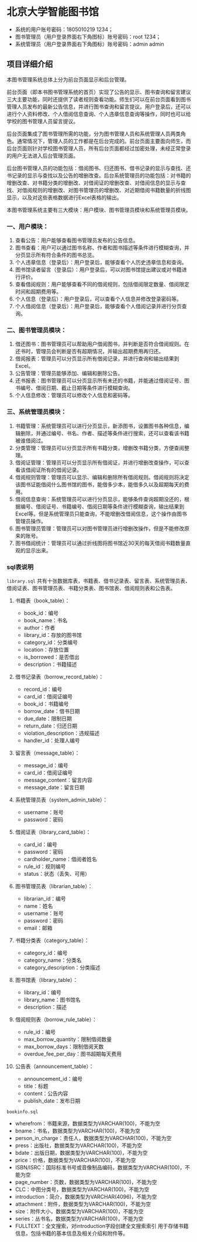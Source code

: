# 北京大学智能图书馆

- 系统的用户账号密码：1805010219 1234；
- 图书管理员（用户登录界面右下角图标）账号密码：root 1234；
- 系统管理员（用户登录界面右下角图标）账号密码：admin admin

## 项目详细介绍
本图书管理系统总体上分为前台页面显示和后台管理。

前台页面（即本书图书管理系统的首页）实现了公告的显示、图书查询和留言建议三大主要功能，同时还提供了读者规则查看功能。师生们可以在前台页面看到图书管理人员发布的最新公告信息，并进行图书查询和留言提议。用户登录后，还可以进行个人资料修改、个人借阅信息查询、个人违章信息查询等操作，同时也可以给学校的图书管理人员留言提议。

后台页面集成了图书管理所需的功能，分为图书管理人员和系统管理人员两类角色。通常情况下，管理人员的工作都是在后台完成的。前台页面主要面向师生，而后台页面则针对学校图书管理人员，所有后台页面都经过加密处理，未经正常登录的用户无法进入后台管理页面。

后台图书管理人员的功能包括：借阅图书、归还图书、借书记录的显示与查找、还书记录的显示与查找以及公告的增删改查。后台系统管理员的功能包括：对书籍的增删改查、对书籍分类的增删改、对借阅证的增删改查、对借阅信息的显示与查找、对借阅规则的增删改、对图书管理员的增删改、对近期借阅书籍数量的折线图显示，以及对这些表格数据进行Excel表格的输出。

本图书管理系统主要有三大模块：用户模块、图书管理员模块和系统管理员模块。

### 一、用户模块：
1. 查看公告：用户能够查看图书管理员发布的公告信息。
2. 图书查看：用户可以通过图书名称、作者和图书描述等条件进行模糊查询，并分页显示所有符合条件的图书总览。
3. 个人违章信息（登录后）：用户登录后，能够查看个人历史违章信息和查询。
4. 图书馆读者留言（登录后）：用户登录后，可以对图书馆提出建议或对书籍进行评价。
5. 查看借阅规则：用户能够查看不同的借阅规则，包括借阅限定数量、借阅限定时间和超期费用等。
6. 个人信息（登录后）：用户登录后，可以查看个人信息并修改登录密码等。
7. 个人借阅信息（登录后）：用户登录后，能够查看个人借阅记录并进行分页查询。

### 二、图书管理员模块：
1. 借还图书：图书管理员可以帮助用户借阅图书，并判断是否符合借阅规则。在还书时，管理员会判断是否有超期情况，并输出超期费用再归还。
2. 借阅报表：管理员可以分页显示所有借阅记录，并进行查询和输出结果到Excel。 
3. 公告管理：管理员能够添加、编辑和删除公告。
4. 还书报表：图书管理员可以分页显示所有未还的书籍，并能通过借阅证号、图书编号、借阅日期、截止日期等条件进行模糊查询。
5. 个人信息修改：管理员可以修改个人信息和密码等。

### 三、系统管理员模块：
1. 书籍管理：系统管理员可以进行分页显示，新添图书，设置图书各种信息，编辑删除，并通过编号、书名、作者、描述等条件进行搜索，还可以查看该书籍被谁借阅过。
2. 分类管理：管理员可以分页显示所有书籍分类，增删改书籍分类，方便查阅整理。
3. 借阅证管理：管理员可以分页显示所有借阅证，并进行增删改查操作，可以查看该借阅证所有的借阅记录。
4. 借阅规则管理：管理员可以显示、编辑和删除所有借阅规则。借阅规则将决定该图书证能借阅什么图书馆的图书，能借多少本，能借多久以及超期每天的费用。
5. 借阅信息查询：系统管理员可以进行分页显示，能够条件查询超期没还的，根据编号、借阅证号、书籍编号、借阅日期等条件进行模糊查询，输出结果到Excel等。但是系统管理员只能查询，不能增删改借阅信息，这个操作由图书管理员操作。
6. 图书管理员管理：管理员可以对图书管理员进行增删改操作，但是不能修改原来的账号。
7. 图书借阅统计：管理员可以通过折线图将图书馆近30天的每天借阅书籍数量直观的显示出来。



### sql表说明
`library.sql`
共有十张数据库表，书籍表、借书记录表、留言表、系统管理员表、借阅证表、图书管理员表、书籍分类表、图书馆表、借阅规则表和公告表。

1. 书籍表（book_table）：
   - book_id：编号
   - book_name：书名
   - author：作者
   - library_id：存放的图书馆
   - category_id：分类编号
   - location：存放位置
   - is_borrowed：是否借出
   - description：书籍描述

2. 借书记录表（borrow_record_table）：
   - record_id：编号
   - card_id：借阅证编号
   - book_id：书籍编号
   - borrow_date：借书日期
   - due_date：限制日期
   - return_date：归还日期
   - violation_description：违规描述
   - handler_id：处理人编号

3. 留言表（message_table）：
   - message_id：编号
   - card_id：借阅证编号
   - message_content：留言内容
   - message_date：留言日期

4. 系统管理员表（system_admin_table）：
   - username：账号
   - password：密码

5. 借阅证表（library_card_table）：
   - card_id：编号
   - password：密码
   - cardholder_name：借阅者姓名
   - rule_id：规则编号
   - status：状态（丢失、可用）

6. 图书管理员表（librarian_table）：
   - librarian_id：编号
   - name：姓名
   - username：账号
   - password：密码
   - email：邮箱

7. 书籍分类表（category_table）：
   - category_id：编号
   - category_name：分类名
   - category_description：分类描述

8. 图书馆表（library_table）：
   - library_id：编号
   - library_name：图书馆名
   - description：描述

9. 借阅规则表（borrow_rule_table）：
   - rule_id：编号
   - max_borrow_quantity：限制借阅数量
   - max_borrow_days：限制借阅天数
   - overdue_fee_per_day：图书超期每天费用

10. 公告表（announcement_table）：
    - announcement_id：编号
    - title：标题
    - content：公告内容
    - publish_date：发布日期

`bookinfo.sql`
- wherefrom：书籍来源，数据类型为VARCHAR(100)，不能为空
- bname：书名，数据类型为VARCHAR(100)，不能为空
- person_in_charge：责任人，数据类型为VARCHAR(100)，不能为空
- press：出版社，数据类型为VARCHAR(100)，不能为空
- bdate：出版日期，数据类型为VARCHAR(100)，不能为空
- price：价格，数据类型为VARCHAR(100)，不能为空
- ISBN/ISRC：国际标准书号或音像制品编码，数据类型为VARCHAR(100)，不能为空
- page_number：页数，数据类型为VARCHAR(100)，不能为空
- CLC：中图分类号，数据类型为VARCHAR(100)，不能为空
- introduction：简介，数据类型为VARCHAR(4096)，不能为空
- attachment：附件，数据类型为VARCHAR(100)，不能为空
- size：附件大小，数据类型为VARCHAR(100)，不能为空
- series：丛书名，数据类型为VARCHAR(100)，不能为空
- FULLTEXT：全文搜索，对introduction字段创建全文搜索索引
 用于存储书籍信息，包括书籍的基本信息及相关介绍和附件等。
